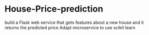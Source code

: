 # House-Price-prediction
build a Flask web service that gets features about a new house and it returns the predicted price
Adapt microservice to use scikit learn
